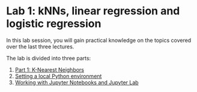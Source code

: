 # Lab 1: kNNs, linear regression and logistic regression

In this lab session, you will gain practical knowledge on the topics covered over the last three lectures.

The lab is divided into three parts:

1. [Part 1: K-Nearest Neighbors](./knns/knn.md)
2. [Setting a local Python environment](./linear/linear.md)
3. [Working with Jupyter Notebooks and Jupyter Lab](./logistic/logistic.md)

